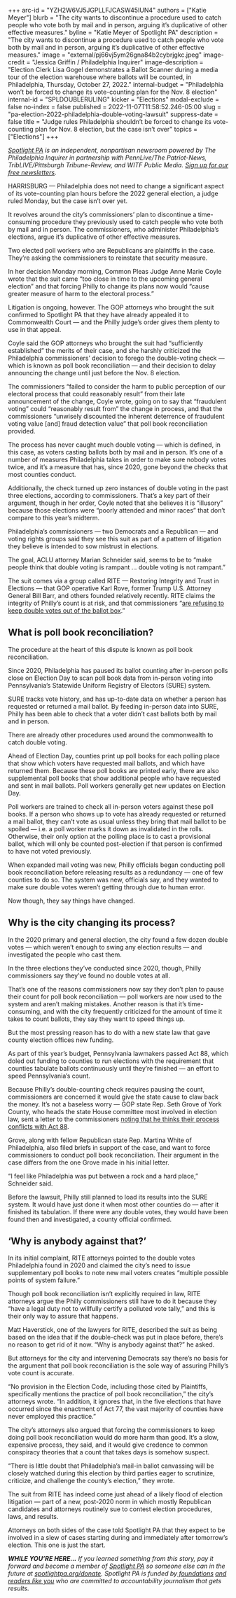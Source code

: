 +++
arc-id = "YZH2W6VJ5JGPLLFJCASW45IUN4"
authors = ["Katie Meyer"]
blurb = "The city wants to discontinue a procedure used to catch people who vote both by mail and in person, arguing it’s duplicative of other effective measures."
byline = "Katie Meyer of Spotlight PA"
description = "The city wants to discontinue a procedure used to catch people who vote both by mail and in person, arguing it’s duplicative of other effective measures."
image = "external/pj66vj5ym26gna84b2cybrjgkc.jpeg"
image-credit = "Jessica Griffin / Philadelphia Inquirer"
image-description = "Election Clerk Lisa Gogel demonstrates a Ballot Scanner during a media tour of the election warehouse where ballots will be counted, in Philadelphia, Thursday, October 27, 2022."
internal-budget = "Philadelphia won’t be forced to change its vote-counting plan for the Nov. 8 election"
internal-id = "SPLDOUBLERULING"
kicker = "Elections"
modal-exclude = false
no-index = false
published = 2022-11-07T11:58:52.246-05:00
slug = "pa-election-2022-philadelphia-double-voting-lawsuit"
suppress-date = false
title = "Judge rules Philadelphia shouldn’t be forced to change its vote-counting plan for Nov. 8 election, but the case isn’t over"
topics = ["Elections"]
+++

<a href="https://www.spotlightpa.org/"><i>Spotlight PA</i></a><i> is an independent, nonpartisan newsroom powered by The Philadelphia Inquirer in partnership with PennLive/The Patriot-News, TribLIVE/Pittsburgh Tribune-Review, and WITF Public Media. </i><a href="https://www.spotlightpa.org/newsletters"><i>Sign up for our free newsletters</i></a><i>.</i>

HARRISBURG — Philadelphia does not need to change a significant aspect of its vote-counting plan hours before the 2022 general election, a judge ruled Monday, but the case isn’t over yet.

It revolves around the city’s commissioners’ plan to discontinue a time-consuming procedure they previously used to catch people who vote both by mail and in person. The commissioners, who administer Philadelphia’s elections, argue it’s duplicative of other effective measures.

Two elected poll workers who are Republicans are plaintiffs in the case. They’re asking the commissioners to reinstate that security measure.

<script src="https://www.spotlightpa.org/embed.js" async></script><div data-spl-embed-version="1" data-spl-src="https://www.spotlightpa.org/embeds/newsletter/"></div>

In her decision Monday morning, Common Pleas Judge Anne Marie Coyle wrote that the suit came “too close in time to the upcoming general election” and that forcing Philly to change its plans now would “cause greater measure of harm to the electoral process.”

Litigation is ongoing, however. The GOP attorneys who brought the suit confirmed to Spotlight PA that they have already appealed it to Commonwealth Court — and the Philly judge’s order gives them plenty to use in that appeal.

Coyle said the GOP attorneys who brought the suit had “sufficiently established” the merits of their case, and she harshly criticized the Philadelphia commissioners’ decision to forego the double-voting check — which is known as poll book reconciliation — and their decision to delay announcing the change until just before the Nov. 8 election.

The commissioners “failed to consider the harm to public perception of our electoral process that could reasonably result” from their late announcement of the change, Coyle wrote, going on to say that “fraudulent voting” could “reasonably result from” the change in process, and that the commissioners “unwisely discounted the inherent deterrence of fraudulent voting value [and] fraud detection value” that poll book reconciliation provided.

The process has never caught much double voting — which is defined, in this case, as voters casting ballots both by mail and in person. It’s one of a number of measures Philadelphia takes in order to make sure nobody votes twice, and it’s a measure that has, since 2020, gone beyond the checks that most counties conduct.

Additionally, the check turned up zero instances of double voting in the past three elections, according to commissioners. That’s a key part of their argument, though in her order, Coyle noted that she believes it is “illusory” because those elections were “poorly attended and minor races” that don’t compare to this year’s midterm.

Philadelphia’s commissioners — two Democrats and a Republican — and voting rights groups said they see this suit as part of a pattern of litigation they believe is intended to sow mistrust in elections.

The goal, ACLU attorney Marian Schneider said, seems to be to “make people think that double voting is rampant … double voting is not rampant.”

The suit comes via a group called RITE — Restoring Integrity and Trust in Elections — that GOP operative Karl Rove, former Trump U.S. Attorney General Bill Barr, and others founded relatively recently. RITE claims the integrity of Philly’s count is at risk, and that commissioners “<a href="https://twitter.com/Restoring_USA/status/1587906170920091652">are refusing to keep double votes out of the ballot box</a>.”

## What is poll book reconciliation?

The procedure at the heart of this dispute is known as poll book reconciliation.

Since 2020, Philadelphia has paused its ballot counting after in-person polls close on Election Day to scan poll book data from in-person voting into Pennsylvania’s Statewide Uniform Registry of Electors (SURE) system.

SURE tracks vote history, and has up-to-date data on whether a person has requested or returned a mail ballot. By feeding in-person data into SURE, Philly has been able to check that a voter didn’t cast ballots both by mail and in person.

There are already other procedures used around the commonwealth to catch double voting.

Ahead of Election Day, counties print up poll books for each polling place that show which voters have requested mail ballots, and which have returned them. Because these poll books are printed early, there are also supplemental poll books that show additional people who have requested and sent in mail ballots. Poll workers generally get new updates on Election Day.

Poll workers are trained to check all in-person voters against these poll books. If a person who shows up to vote has already requested or returned a mail ballot, they can’t vote as usual unless they bring that mail ballot to be spoiled — i.e. a poll worker marks it down as invalidated in the rolls. Otherwise, their only option at the polling place is to cast a provisional ballot, which will only be counted post-election if that person is confirmed to have not voted previously.

When expanded mail voting was new, Philly officials began conducting poll book reconciliation before releasing results as a redundancy — one of few counties to do so. The system was new, officials say, and they wanted to make sure double votes weren’t getting through due to human error.

Now though, they say things have changed.

## Why is the city changing its process?

In the 2020 primary and general election, the city found a few dozen double votes — which weren’t enough to swing any election results — and investigated the people who cast them.

In the three elections they’ve conducted since 2020, though, Philly commissioners say they’ve found no double votes at all.

That’s one of the reasons commissioners now say they don’t plan to pause their count for poll book reconciliation — poll workers are now used to the system and aren’t making mistakes. Another reason is that it’s time-consuming, and with the city frequently criticized for the amount of time it takes to count ballots, they say they want to speed things up.

But the most pressing reason has to do with a new state law that gave county election offices new funding.

As part of this year’s budget, Pennsylvania lawmakers passed Act 88, which doled out funding to counties to run elections with the requirement that counties tabulate ballots continuously until they’re finished — an effort to speed Pennsylvania’s count.

Because Philly’s double-counting check requires pausing the count, commissioners are concerned it would give the state cause to claw back the money. It’s not a baseless worry — GOP state Rep. Seth Grove of York County, who heads the state House committee most involved in election law, sent a letter to the commissioners <a href="https://twitter.com/RepGrove/status/1587775487786491904/photo/2">noting that he thinks their process conflicts with Act 88</a>.

Grove, along with fellow Republican state Rep. Martina White of Philadelphia, also filed briefs in support of the case, and want to force commissioners to conduct poll book reconciliation. Their argument in the case differs from the one Grove made in his initial letter.

“I feel like Philadelphia was put between a rock and a hard place,” Schneider said.

Before the lawsuit, Philly still planned to load its results into the SURE system. It would have just done it when most other counties do — after it finished its tabulation. If there were any double votes, they would have been found then and investigated, a county official confirmed.

## ‘Why is anybody against that?’

In its initial complaint, RITE attorneys pointed to the double votes Philadelphia found in 2020 and claimed the city’s need to issue supplementary poll books to note new mail voters creates “multiple possible points of system failure.”

Though poll book reconciliation isn’t explicitly required in law, RITE attorneys argue the Philly commissioners still have to do it because they “have a legal duty not to willfully certify a polluted vote tally,” and this is their only way to assure that happens.

Matt Haverstick, one of the lawyers for RITE, described the suit as being based on the idea that if the double-check was put in place before, there’s no reason to get rid of it now. “Why is anybody against that?” he asked.

But attorneys for the city and intervening Democrats say there’s no basis for the argument that poll book reconciliation is the sole way of assuring Philly’s vote count is accurate.

<script src="https://www.spotlightpa.org/embed.js" async></script><div data-spl-embed-version="1" data-spl-src="https://www.spotlightpa.org/embeds/donate/"></div>

“No provision in the Election Code, including those cited by Plaintiffs, specifically mentions the practice of poll book reconciliation,” the city’s attorneys wrote. “In addition, it ignores that, in the five elections that have occurred since the enactment of Act 77, the vast majority of counties have never employed this practice.”

The city’s attorneys also argued that forcing the commissioners to keep doing poll book reconciliation would do more harm than good. It’s a slow, expensive process, they said, and it would give credence to common conspiracy theories that a count that takes days is somehow suspect.

“There is little doubt that Philadelphia’s mail-in ballot canvassing will be closely watched during this election by third parties eager to scrutinize, criticize, and challenge the county’s election,” they wrote.

The suit from RITE has indeed come just ahead of a likely flood of election litigation — part of a new, post-2020 norm in which mostly Republican candidates and attorneys routinely sue to contest election procedures, laws, and results.

Attorneys on both sides of the case told Spotlight PA that they expect to be involved in a slew of cases starting during and immediately after tomorrow’s election. This one is just the start.

<i><b>WHILE YOU’RE HERE...</b></i><i> If you learned something from this story, pay it forward and become a member of </i><a href="https://www.spotlightpa.org/"><i>Spotlight PA</i></a><i> so someone else can in the future at </i><a href="http://spotlightpa.org/donate"><i>spotlightpa.org/donate</i></a><i>. Spotlight PA is funded by</i><a href="https://www.spotlightpa.org/support"><i> foundations</i></a><i> </i><a href="https://www.spotlightpa.org/support"><i>and readers like you</i></a><i> who are committed to accountability journalism that gets results.</i>
